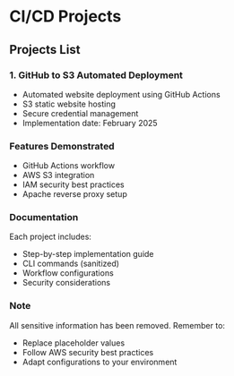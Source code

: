 # CI/CD Projects

## Projects List

### 1. GitHub to S3 Automated Deployment
- Automated website deployment using GitHub Actions
- S3 static website hosting
- Secure credential management
- Implementation date: February 2025

### Features Demonstrated
- GitHub Actions workflow
- AWS S3 integration
- IAM security best practices
- Apache reverse proxy setup

### Documentation
Each project includes:
- Step-by-step implementation guide
- CLI commands (sanitized)
- Workflow configurations
- Security considerations

### Note
All sensitive information has been removed. Remember to:
- Replace placeholder values
- Follow AWS security best practices
- Adapt configurations to your environment
